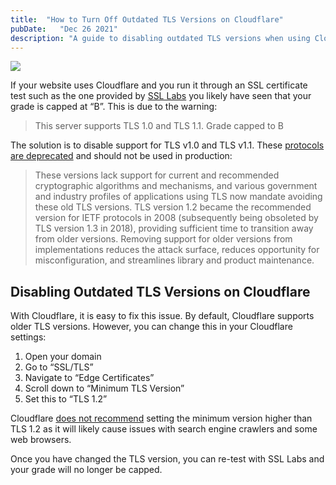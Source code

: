 ```yaml
---
title:  "How to Turn Off Outdated TLS Versions on Cloudflare"
pubDate:   "Dec 26 2021"
description: "A guide to disabling outdated TLS versions when using Cloudflare."
---
```


![](/images/cloudflare-ssl.jpg)

If your website uses Cloudflare and you run it through an SSL certificate test such as the one provided by [SSL Labs](https://ssllabs.com/) you likely have seen that your grade is capped at “B”. This is due to the warning:

> This server supports TLS 1.0 and TLS 1.1. Grade capped to B

The solution is to disable support for TLS v1.0 and TLS v1.1. These [protocols are deprecated](https://datatracker.ietf.org/doc/rfc8996/) and should not be used in production:

> These versions lack support for current and recommended cryptographic algorithms and mechanisms, and various government and industry profiles of applications using TLS now mandate avoiding these old TLS versions. TLS version 1.2 became the recommended version for IETF protocols in 2008 (subsequently being obsoleted by TLS version 1.3 in 2018), providing sufficient time to transition away from older versions. Removing support for older versions from implementations reduces the attack surface, reduces opportunity for misconfiguration, and streamlines library and product maintenance.

## Disabling Outdated TLS Versions on Cloudflare

With Cloudflare, it is easy to fix this issue. By default, Cloudflare supports older TLS versions. However, you can change this in your Cloudflare settings:

1. Open your domain
2. Go to “SSL/TLS”
3. Navigate to “Edge Certificates”
4. Scroll down to “Minimum TLS Version”
5. Set this to “TLS 1.2”

Cloudflare [does not recommend](https://developers.cloudflare.com/ssl/edge-certificates/additional-options/minimum-tls) setting the minimum version higher than TLS 1.2 as it will likely cause issues with search engine crawlers and some web browsers.

Once you have changed the TLS version, you can re-test with SSL Labs and your grade will no longer be capped. 